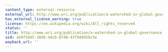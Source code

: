 ```yaml
---
content_type: external-resource
external_url: http://www.wri.org/publication/a-watershed-in-global-governance
has_external_license_warning: true
license: https://en.wikipedia.org/wiki/All_rights_reserved
status: ''
title: http://www.wri.org/publication/a-watershed-in-global-governance
uid: ab9f5d45-38d6-4dcb-8f48-43f9d9d58c5e
wayback_url: ''
---
```

